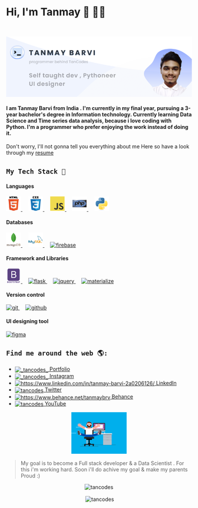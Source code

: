 # Hi, I'm Tanmay  👋 👨‍💻
&nbsp; 
<p align="center" width="100%">
    <img src="https://raw.githubusercontent.com/TanCodes/readme_img/main/github.png"> 
</p>

#### I am  Tanmay Barvi from India . I'm currently in my final year, pursuing a 3-year bachelor's degree in Information technology. Currently learning Data Science and Time series data analysis, because i love coding with Python.  I'm a programmer who prefer enjoying the work instead of doing it. 

Don't worry, I'll not gonna tell you everything about me Here so have a look through my [resume](https://tanmaybarvi-resume.netlify.app/)
&nbsp;
## `My Tech Stack 🤘`

####  Languages

>
 <p align="left";> 
     <a href="#" target="_blank"> <img src="https://raw.githubusercontent.com/devicons/devicon/master/icons/html5/html5-original-wordmark.svg" alt="html5" width="40" height="40"/> </a> &nbsp &nbsp 
      <a href="#" target="_blank"> <img src="https://raw.githubusercontent.com/devicons/devicon/master/icons/css3/css3-original-wordmark.svg" alt="css3" width="40" height="40"/> </a>  &nbsp &nbsp 
     <a href="#" target="_blank"> 
      <img src="https://raw.githubusercontent.com/devicons/devicon/master/icons/javascript/javascript-original.svg" alt="javascript" width="40" height="40"/> </a>  
 &nbsp &nbsp 
      <a href="#" target="_blank"> <img src="https://raw.githubusercontent.com/devicons/devicon/master/icons/php/php-original.svg" alt="php" width="40" height="40"/> </a> 
  &nbsp &nbsp 
      <a href="#" target="_blank"> <img src="https://raw.githubusercontent.com/devicons/devicon/master/icons/python/python-original.svg" alt="python" width="40" height="40"/> </a> 
</p>

#### Databases
>
 <p align="left"> 
     <a href="#" target="_blank"> <img src="https://raw.githubusercontent.com/devicons/devicon/master/icons/mongodb/mongodb-original-wordmark.svg" alt="mongodb" width="40" height="40"/> </a>  &nbsp &nbsp 
     <a href="#" target="_blank"> <img src="https://raw.githubusercontent.com/devicons/devicon/master/icons/mysql/mysql-original-wordmark.svg" alt="mysql" width="40" height="40"/> </a>  &nbsp &nbsp 
     <a href="#" target="_blank"> <img src="https://www.vectorlogo.zone/logos/firebase/firebase-icon.svg" alt="firebase" width="40" height="40"/> </a> 
</p>

#### Framework and Libraries
> 
  <p align="left"> 
 <a href="#" target="_blank"> <img src="https://raw.githubusercontent.com/devicons/devicon/master/icons/bootstrap/bootstrap-plain-wordmark.svg" alt="bootstrap" width="40" height="40"/> </a>  &nbsp &nbsp 
 <a href="#" target="_blank"> <img src="https://www.vectorlogo.zone/logos/pocoo_flask/pocoo_flask-icon.svg" alt="flask" width="40" height="40"/> </a>  &nbsp &nbsp 
 <a href="#" target="_blank"> <img src="https://bs-uploads.toptal.io/blackfish-uploads/components/skill_page/content/logo_file/logo/195509/jquery-61c323b5e33214d6c3d442ed276eab68.png" alt="jquery" width="40" height="40"/> </a> &nbsp &nbsp
<a href="#" target="_blank"> <img src="https://raw.githubusercontent.com/prplx/svg-logos/5585531d45d294869c4eaab4d7cf2e9c167710a9/svg/materialize.svg" alt="materialize" width="40" height="40"/> </a></p>

#### Version control
>
 <p align="left"> 
 <a href="#" target="_blank"> <img src="https://www.vectorlogo.zone/logos/git-scm/git-scm-icon.svg" alt="git" width="40" height="40"/> </a>  &nbsp &nbsp
 <a href="#" target="_blank"> <img src="https://www.freepnglogos.com/uploads/512x512-logo-png/512x512-logo-github-icon-35.png" alt="github" width="40" height="40"/></a> 
</p>

#### UI designing tool
>
 <p align="left"> <a href="#" target="_blank"> <img src="https://www.vectorlogo.zone/logos/figma/figma-icon.svg" alt="figma" width="40" height="40"/></a> 
</p>
     
## `Find me around the web 🌎:`
> 

* <a href="http://tancodes.atspace.cc/" target="blank">  <img align="center" src="https://creazilla-store.fra1.digitaloceanspaces.com/emojis/43211/desktop-computer-emoji-clipart-md.png" alt="_tancodes_" height="25" width="25" /> Portfolio </a>
* <a href="https://instagram.com/_tancodes_" target="blank">  <img align="center" src="https://raw.githubusercontent.com/rahuldkjain/github-profile-readme-generator/master/src/images/icons/Social/instagram.svg" alt="_tancodes_" height="20" width="20" /> Instagram </a>
* <a href="https://www.linkedin.com/in/tanmay-barvi-2a0206126/" target="blank">  <img align="center" src="https://raw.githubusercontent.com/rahuldkjain/github-profile-readme-generator/master/src/images/icons/Social/linked-in-alt.svg" alt="https://www.linkedin.com/in/tanmay-barvi-2a0206126/" height="20" width="20" /> LinkedIn </a>
* <a href="https://twitter.com/tancodes" target="blank">  <img align="center" src="https://raw.githubusercontent.com/rahuldkjain/github-profile-readme-generator/master/src/images/icons/Social/twitter.svg" alt="tancodes" height="20" width="20" /> Twitter </a>
* <a href="https://www.behance.net/tanmaybrv" target="blank"> <img align="center" src="https://raw.githubusercontent.com/rahuldkjain/github-profile-readme-generator/master/src/images/icons/Social/behance.svg" alt="https://www.behance.net/tanmaybrv" height="20" width="20" /> Behance </a>
* <a href="https://www.youtube.com/channel/UC370GTtJnvWs8wDH9UXoBzQ?view_as=subscriber" target="blank"> <img align="center" src="https://raw.githubusercontent.com/rahuldkjain/github-profile-readme-generator/master/src/images/icons/Social/youtube.svg" alt="tancodes" height="20" width="20" /> YouTube  </a> 

<p align="center">
  <img src="https://raw.githubusercontent.com/TanCodes/readme_img/main/ezgif-6-c5c72c3f9fb3.gif">
</p>

> My goal is to become a Full stack developer & a Data Scientist .
>For this i'm working hard. Soon i'll do achive my goal & make my parents Proud :)

<p align="center"> <img src="https://komarev.com/ghpvc/?username=tancodes&label=Profile%20views&color=0e75b6&style=flat" alt="tancodes" /> </p>

<p align="center">&nbsp;<img align="center" src="https://github-readme-stats.vercel.app/api?username=tancodes&show_icons=true&locale=en" alt="tancodes" /></p>


